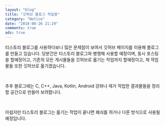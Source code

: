 ```yaml
---
layout: "blog"
title: "깃허브 블로그 작업중"
category: "Notice"
date: "2018-08-26 21:29"
comments: true
ads: true
---
```

티스토리 블로그를 사용하다보니 많은 문제점이 보여서 깃허브 페이지를 이용해 블로그를 만들고 있습니다.
당분간은 티스토리 블로그와 병행해 사용할 예정이며, 동시 포스팅을 할예정이고, 기존의 모든 게시물들을 깃허브로 옮기는 작업까지 할예정이고, 제 작업물들 또한 깃허브로 옮기겠습니다.

<br>

추후 블로그에는 C, C++, Java, Kotlin, Android 강좌나 제가 작업한 결과물들을 정리할 공간으로 만들어 보려합니다.

<br>

아쉽지만 티스토리 블로그는 옮기는 작업이 끝나면 폐쇠를 하거나 다른 방식으로 사용될예정입니다.

<br>

